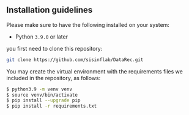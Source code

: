 ## Installation guidelines
Please make sure to have the following installed on your system:

* Python `3.9.0` or later

you first need to clone this repository:
```sh
git clone https://github.com/sisinflab/DataRec.git
```
You may create the virtual environment with the requirements files we included in the repository, as follows:
```sh
$ python3.9 -m venv venv
$ source venv/bin/activate
$ pip install --upgrade pip
$ pip install -r requirements.txt
```